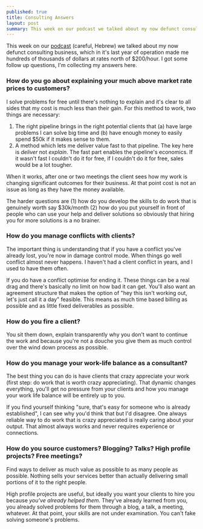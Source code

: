 ```yaml
---
published: true
title: Consulting Answers
layout: post
summary: This week on our podcast we talked about my now defunct consulting business, which in it's last year of operation made me hundreds of thousands of dollars at rates north of $200/hour. I got some follow up questions, I'm collecting my answers here.
---
```


This week on our [podcast](http://shavua.net) (careful, Hebrew) we talked about my now defunct consulting business, which in it's last year of operation made me hundreds of thousands of dollars at rates north of $200/hour. I got some follow up questions, I'm collecting my answers here.

### How do you go about explaining your much above market rate prices to customers?

I solve problems for free until there's nothing to explain and it's clear to all sides that my cost is much less than their gain. For this method to work, two things are necessary:

1. The right pipeline brings in the right potential clients that (a) have large problems I can solve big time and (b) have enough money to easily spend $50k if it makes sense to them.
2. A method which lets me deliver value fast to that pipeline. The key here is *deliver* not *explain*. The fast part enables the pipeline's economics. If it wasn't fast I couldn't do it for free, if I couldn't do it for free, sales would be a lot tougher.

When it works, after one or two meetings the client sees how my work is changing significant outcomes for their business. At that point cost is not an issue as long as they have the money available. 

The harder questions are (1) how do you develop the skills to do work that is genuinely worth say $30k/month (2) how do you put yourself in front of people who can use your help and deliver solutions so obviously that hiring you for more solutions is a no brainer. 

### How do you manage conflicts with clients?

The important thing is understanding that if you have a conflict you've already lost, you're now in damage control mode. When things go well conflict almost never happens. I haven't had a client conflict in years, and I used to have them often.

If you do have a conflict optimise for ending it. These things can be a real drag and there's basically no limit on how bad it can get. You'll also want an agreement structure that makes the option of "hey this isn't working out, let's just call it a day" feasible. This means as much time based billing as possible and as little fixed deliverables as possible. 

### How do you fire a client?

You sit them down, explain transparently why you don't want to continue the work and because you're not a douche you give them as much control over the wind down process as possible.

### How do you manage your work-life balance as a consultant? 

The best thing you can do is have clients that crazy appreciate your work (first step: do work that is worth crazy appreciating). That dynamic changes everything, you'll get no pressure from your clients and how you manage your work life balance will be entirely up to you. 

If you find yourself thinking "sure, that's easy for someone who is already established", I can see why you'd think that but I'd disagree. One always reliable way to do work that is crazy appreciated is really caring about your output. That almost always works and never requires experience or connections.
### How do you source customers? Blogging? Talks? High profile projects? Free meetings? 

Find ways to deliver as much value as possible to as many people as possible. Nothing sells your services better than actually delivering small portions of it to the right people. 

High profile projects are useful, but ideally you want your clients to hire you because *you've already helped them*. They've already learned from you, you already solved problems for them through a blog, a talk, a meeting, whatever. At that point, your skills are not under examination. You can't fake solving someone's problems. 
